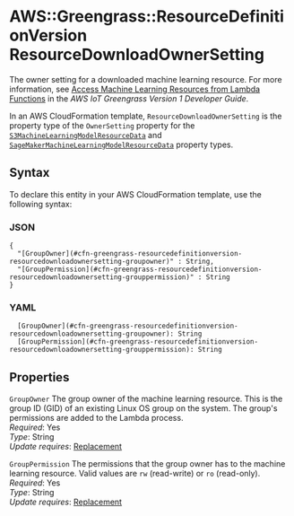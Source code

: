# AWS::Greengrass::ResourceDefinitionVersion ResourceDownloadOwnerSetting<a name="aws-properties-greengrass-resourcedefinitionversion-resourcedownloadownersetting"></a>

The owner setting for a downloaded machine learning resource\. For more information, see [Access Machine Learning Resources from Lambda Functions](https://docs.aws.amazon.com/greengrass/latest/developerguide/access-ml-resources.html) in the *AWS IoT Greengrass Version 1 Developer Guide*\.

<a name="aws-properties-greengrass-resourcedefinitionversion-resourcedownloadownersetting-inheritance"></a> In an AWS CloudFormation template, `ResourceDownloadOwnerSetting` is the property type of the `OwnerSetting` property for the [ `S3MachineLearningModelResourceData`](https://docs.aws.amazon.com/AWSCloudFormation/latest/UserGuide/aws-properties-greengrass-resourcedefinitionversion-s3machinelearningmodelresourcedata.html) and [ `SageMakerMachineLearningModelResourceData`](https://docs.aws.amazon.com/AWSCloudFormation/latest/UserGuide/aws-properties-greengrass-resourcedefinitionversion-sagemakermachinelearningmodelresourcedata.html) property types\.

## Syntax<a name="aws-properties-greengrass-resourcedefinitionversion-resourcedownloadownersetting-syntax"></a>

To declare this entity in your AWS CloudFormation template, use the following syntax:

### JSON<a name="aws-properties-greengrass-resourcedefinitionversion-resourcedownloadownersetting-syntax.json"></a>

```
{
  "[GroupOwner](#cfn-greengrass-resourcedefinitionversion-resourcedownloadownersetting-groupowner)" : String,
  "[GroupPermission](#cfn-greengrass-resourcedefinitionversion-resourcedownloadownersetting-grouppermission)" : String
}
```

### YAML<a name="aws-properties-greengrass-resourcedefinitionversion-resourcedownloadownersetting-syntax.yaml"></a>

```
  [GroupOwner](#cfn-greengrass-resourcedefinitionversion-resourcedownloadownersetting-groupowner): String
  [GroupPermission](#cfn-greengrass-resourcedefinitionversion-resourcedownloadownersetting-grouppermission): String
```

## Properties<a name="aws-properties-greengrass-resourcedefinitionversion-resourcedownloadownersetting-properties"></a>

`GroupOwner`  <a name="cfn-greengrass-resourcedefinitionversion-resourcedownloadownersetting-groupowner"></a>
The group owner of the machine learning resource\. This is the group ID \(GID\) of an existing Linux OS group on the system\. The group's permissions are added to the Lambda process\.  
*Required*: Yes  
*Type*: String  
*Update requires*: [Replacement](https://docs.aws.amazon.com/AWSCloudFormation/latest/UserGuide/using-cfn-updating-stacks-update-behaviors.html#update-replacement)

`GroupPermission`  <a name="cfn-greengrass-resourcedefinitionversion-resourcedownloadownersetting-grouppermission"></a>
The permissions that the group owner has to the machine learning resource\. Valid values are `rw` \(read\-write\) or `ro` \(read\-only\)\.  
*Required*: Yes  
*Type*: String  
*Update requires*: [Replacement](https://docs.aws.amazon.com/AWSCloudFormation/latest/UserGuide/using-cfn-updating-stacks-update-behaviors.html#update-replacement)